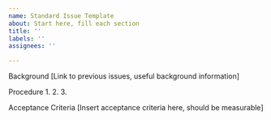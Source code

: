 ```yaml
---
name: Standard Issue Template
about: Start here, fill each section
title: ''
labels: ''
assignees: ''

---
```


Background
[Link to previous issues, useful background information]

Procedure
1.
2.
3.

Acceptance Criteria
[Insert acceptance criteria here, should be measurable]
